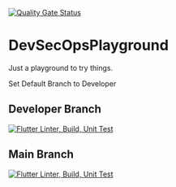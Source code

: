 [![Quality Gate Status](https://sonarcloud.io/api/project_badges/measure?project=UMGCDevSecOpsPlayground&metric=alert_status)](https://sonarcloud.io/dashboard?id=UMGCDevSecOpsPlayground)

# DevSecOpsPlayground

Just a playground to try things.

Set Default Branch to Developer

## Developer Branch ##
[![Flutter Linter, Build, Unit Test](https://github.com/umgc/DevSecOpsPlayground/actions/workflows/flutter-base-test.yml/badge.svg)](https://github.com/umgc/DevSecOpsPlayground/actions/workflows/flutter-base-test.yml)

## Main Branch ##
[![Flutter Linter, Build, Unit Test](https://github.com/umgc/DevSecOpsPlayground/actions/workflows/flutter-base-test.yml/badge.svg?branch=main)](https://github.com/umgc/DevSecOpsPlayground/actions/workflows/flutter-base-test.yml)
